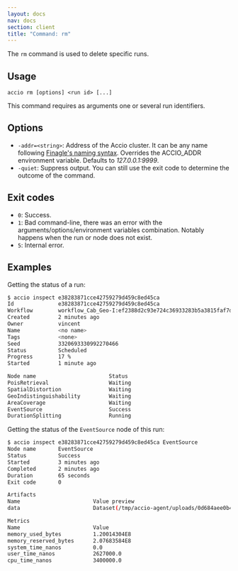```yaml
---
layout: docs
nav: docs
section: client
title: "Command: rm"
---
```


The `rm` command is used to delete specific runs.

## Usage
```
accio rm [options] <run id> [...]
```

This command requires as arguments one or several run identifiers.

## Options
* `-addr=<string>`: Address of the Accio cluster. It can be any name following [Finagle's naming syntax](https://twitter.github.io/finagle/guide/Names.html).
Overrides the ACCIO_ADDR environment variable. Defaults to *127.0.0.1:9999*.
* `-quiet`: Suppress output.
You can still use the exit code to determine the outcome of the command.

## Exit codes
* `0`: Success.
* `1`: Bad command-line, there was an error with the arguments/options/environment variables combination.
Notably happens when the run or node does not exist.
* `5`: Internal error.

## Examples
Getting the status of a run:

```bash
$ accio inspect e38283871cce42759279d459c8ed45ca
Id              e38283871cce42759279d459c8ed45ca
Workflow        workflow_Cab_Geo-I:ef2388d2c93e724c36933283b5a3815faf7d33a8
Created         2 minutes ago
Owner           vincent
Name            <no name>
Tags            <none>
Seed            3320693330992270466
Status          Scheduled
Progress        17 %
Started         1 minute ago

Node name                       Status
PoisRetrieval                   Waiting
SpatialDistortion               Waiting
GeoIndistinguishability         Waiting
AreaCoverage                    Waiting
EventSource                     Success
DurationSplitting               Running
```

Getting the status of the `EventSource` node of this run:
```bash
$ accio inspect e38283871cce42759279d459c8ed45ca EventSource
Node name       EventSource
Status          Success
Started         3 minutes ago
Completed       2 minutes ago
Duration        65 seconds
Exit code       0

Artifacts
Name                       Value preview
data                       Dataset(/tmp/accio-agent/uploads/0d684aee0b4bde2704eb937412be92b456a4dcad/data)

Metrics
Name                       Value
memory_used_bytes          1.20014304E8
memory_reserved_bytes      2.07683584E8
system_time_nanos          0.0
user_time_nanos            2627000.0
cpu_time_nanos             3400000.0
```